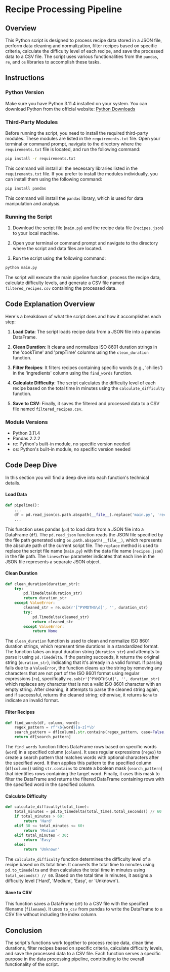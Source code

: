 # Recipe Processing Pipeline

## Overview

This Python script is designed to process recipe data stored in a JSON file, perform data cleaning and normalization, filter recipes based on specific criteria, calculate the difficulty level of each recipe, and save the processed data to a CSV file. The script uses various functionalities from the `pandas`, `re`, and `os` libraries to accomplish these tasks.

## Instructions

### Python Version

Make sure you have Python 3.11.4 installed on your system. You can download Python from the official website: [Python Downloads](https://www.python.org/downloads/)

### Third-Party Modules

Before running the script, you need to install the required third-party modules. These modules are listed in the `requirements.txt` file. Open your terminal or command prompt, navigate to the directory where the `requirements.txt` file is located, and run the following command:

```bash
pip install -r requirements.txt
```
This command will install all the necessary libraries listed in the `requirements.txt` file. If you prefer to install the modules individually, you can install them using the following command:

```bash
pip install pandas
```

This command will install the `pandas` library, which is used for data manipulation and analysis.

### Running the Script

1. Download the script file (`main.py`) and the recipe data file (`recipes.json`) to your local machine.

2. Open your terminal or command prompt and navigate to the directory where the script and data files are located.

3. Run the script using the following command:

```bash
python main.py
```

The script will execute the main pipeline function, process the recipe data, calculate difficulty levels, and generate a CSV file named `filtered_recipes.csv` containing the processed data.

## Code Explanation Overview

Here's a breakdown of what the script does and how it accomplishes each step:

1. **Load Data**: The script loads recipe data from a JSON file into a pandas DataFrame.

2. **Clean Duration**: It cleans and normalizes ISO 8601 duration strings in the 'cookTime' and 'prepTime' columns using the `clean_duration` function.

4. **Filter Recipes**: It filters recipes containing specific words (e.g., 'chilies') in the 'ingredients' column using the `find_words` function.

5. **Calculate Difficulty**: The script calculates the difficulty level of each recipe based on the total time in minutes using the `calculate_difficulty` function.

6. **Save to CSV**: Finally, it saves the filtered and processed data to a CSV file named `filtered_recipes.csv`.

### Module Versions

- Python 3.11.4 
- Pandas 2.2.2 
- re: Python's built-in module, no specific version needed
- os: Python's built-in module, no specific version needed

## Code Deep Dive
In this section you will find a deep dive into each function's technical details. 

#### Load Data

```python
def pipeline():
    ...
    df = pd.read_json(os.path.abspath(__file__).replace('main.py', 'recipes.json'), lines=True)
    ...
```

This function uses pandas (`pd`) to load data from a JSON file into a DataFrame (`df`). The `pd.read_json` function reads the JSON file specified by the file path generated using `os.path.abspath(__file__)`, which represents the absolute path of the current script file. The `replace` method is used to replace the script file name (`main.py`) with the data file name (`recipes.json`) in the file path. The `lines=True` parameter indicates that each line in the JSON file represents a separate JSON object.

#### Clean Duration

```python
def clean_duration(duration_str):
    try:
        pd.Timedelta(duration_str)
        return duration_str
    except ValueError:
        cleaned_str = re.sub(r'[^PYMDTHS\d]', '', duration_str)
        try:
            pd.Timedelta(cleaned_str)
            return cleaned_str
        except ValueError:
            return None
```

The `clean_duration` function is used to clean and normalize ISO 8601 duration strings, which represent time durations in a standardized format. The function takes an input duration string (`duration_str`) and attempts to parse it using `pd.Timedelta`. If the parsing succeeds, it returns the original string (`duration_str`), indicating that it's already in a valid format. If parsing fails due to a `ValueError`, the function cleans up the string by removing any characters that are not part of the ISO 8601 format using regular expressions (`re`), specifically `re.sub(r'[^PYMDTHS\d]', '', duration_str)` which replaces any character that is not a valid ISO 8601 character with an empty string. After cleaning, it attempts to parse the cleaned string again, and if successful, returns the cleaned string; otherwise, it returns `None` to indicate an invalid format.


#### Filter Recipes

```python
def find_words(df, column, word):
    regex_pattern = rf'\b{word}[a-z]*\b'
    search_pattern = df[column].str.contains(regex_pattern, case=False, na=False, regex=True)
    return df[search_pattern]

```

The `find_words` function filters DataFrame rows based on specific words (`word`) in a specified column (`column`). It uses regular expressions (`regex`) to create a search pattern that matches words with optional characters after the specified word. It then applies this pattern to the specified column (`df[column]`) using `str.contains` to create a boolean mask (`search_pattern`) that identifies rows containing the target word. Finally, it uses this mask to filter the DataFrame and returns the filtered DataFrame containing rows with the specified word in the specified column.

#### Calculate Difficulty

```python
def calculate_difficulty(total_time):
    total_minutes = pd.to_timedelta(total_time).total_seconds() // 60 
    if total_minutes > 60:  
        return 'Hard'
    elif 30 <= total_minutes <= 60: 
        return 'Medium'
    elif total_minutes < 30:  
        return 'Easy'
    else:
        return 'Unknown' 
```

The `calculate_difficulty` function determines the difficulty level of a recipe based on its total time. It converts the total time to minutes using `pd.to_timedelta` and then calculates the total time in minutes using `total_seconds() // 60`. Based on the total time in minutes, it assigns a difficulty level ('Hard', 'Medium', 'Easy', or 'Unknown').

#### Save to CSV

This function saves a DataFrame (`df`) to a CSV file with the specified filename (`filename`). It uses `to_csv` from pandas to write the DataFrame to a CSV file without including the index column.

## Conclusion

The script's functions work together to process recipe data, clean time durations, filter recipes based on specific criteria, calculate difficulty levels, and save the processed data to a CSV file. Each function serves a specific purpose in the data processing pipeline, contributing to the overall functionality of the script.